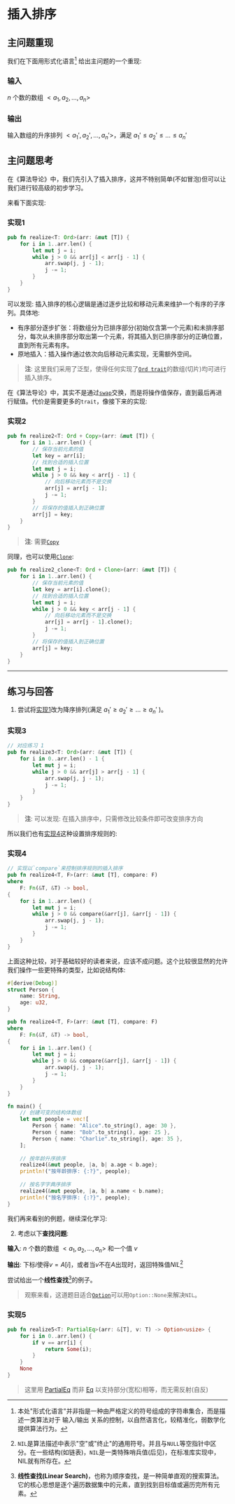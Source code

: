 # 插入排序
## 主问题重现
我们在下面用形式化语言[^note1] 给出主问题的一个重现:
### 输入
$n$ 个数的数组 $<a_1, a_2, \dots, a_n>$
### 输出
输入数组的升序排列 $<a_1', a_2', \dots, a_n'>$，满足 $a_1' \leq a_2' \leq \dots \leq a_n'$
## 主问题思考
在《算法导论》中，我们先引入了插入排序，这并不特别简单(不如冒泡)但可以让我们进行较高级的初步学习。

来看下面实现:
### 实现1
```rust
pub fn realize<T: Ord>(arr: &mut [T]) {
    for i in 1..arr.len() {
        let mut j = i;
        while j > 0 && arr[j] < arr[j - 1] {
            arr.swap(j, j - 1);
            j -= 1;
        }
    }
}
```
可以发现: 插入排序的核心逻辑是通过逐步比较和移动元素来维护一个有序的子序列。具体地:
- 有序部分逐步扩张：将数组分为已排序部分(初始仅含第一个元素)和未排序部分，每次从未排序部分取出第一个元素，将其插入到已排序部分的正确位置，直到所有元素有序。
- 原地插入：插入操作通过依次向后移动元素实现，无需额外空间。
> **注**: 这里我们采用了泛型，使得任何实现了[`Ord trait`](https://rustwiki.org/zh-CN/std/cmp/trait.Ord.html)的数组(切片)均可进行插入排序。

在《算法导论》中，其实不是通过[`swap`](https://rustwiki.org/zh-CN/std/primitive.slice.html#method.swap)交换，而是将操作值保存，直到最后再进行赋值。代价是需要更多的`trait`，像接下来的实现:
### 实现2
```rust
pub fn realize2<T: Ord + Copy>(arr: &mut [T]) {
    for i in 1..arr.len() {
        // 保存当前元素的值
        let key = arr[i];
        // 找到合适的插入位置
        let mut j = i;
        while j > 0 && key < arr[j - 1] {
            // 向后移动元素而不是交换
            arr[j] = arr[j - 1];
            j -= 1;
        }
        // 将保存的值插入到正确位置
        arr[j] = key;
    }
}
```
> **注**: 需要[`Copy`](https://rustwiki.org/zh-CN/std/marker/trait.Copy.html)

同理，也可以使用[`Clone`](https://rustwiki.org/zh-CN/std/clone/trait.Clone.html):
```rust
pub fn realize2_clone<T: Ord + Clone>(arr: &mut [T]) {
    for i in 1..arr.len() {
        // 保存当前元素的值
        let key = arr[i].clone();
        // 找到合适的插入位置
        let mut j = i;
        while j > 0 && key < arr[j - 1] {
            // 向后移动元素而不是交换
            arr[j] = arr[j - 1].clone();
            j -= 1;
        }
        // 将保存的值插入到正确位置
        arr[j] = key;
    }
}
```
---
## 练习与回答
1. 尝试将[实现1](#实现1)改为降序排列(满足 $a_1' \geq a_2' \geq \dots \geq a_n'$ )。
### 实现3
```rust
// 对应练习 1
pub fn realize3<T: Ord>(arr: &mut [T]) {
    for i in 0..arr.len() - 1 {
        let mut j = i;
        while j > 0 && arr[j] > arr[j - 1] {
            arr.swap(j, j - 1);
            j -= 1;
        }
    }
}
```
> **注**: 可以发现: 在插入排序中，只需修改比较条件即可改变排序方向

所以我们也有[实现4](#实现4)这种设置排序规则的:
### 实现4
```rust
// 实现以`compare`来控制排序规则的插入排序
pub fn realize4<T, F>(arr: &mut [T], compare: F)
where
    F: Fn(&T, &T) -> bool,
{
    for i in 1..arr.len() {
        let mut j = i;
        while j > 0 && compare(&arr[j], &arr[j - 1]) {
            arr.swap(j, j - 1);
            j -= 1;
        }
    }
}
```
上面这种比较，对于基础较好的读者来说，应该不成问题。这个比较很显然的允许我们操作一些更特殊的类型，比如说结构体:
```rust
#[derive(Debug)]
struct Person {
    name: String,
    age: u32,
}

pub fn realize4<T, F>(arr: &mut [T], compare: F)
where
    F: Fn(&T, &T) -> bool,
{
    for i in 1..arr.len() {
        let mut j = i;
        while j > 0 && compare(&arr[j], &arr[j - 1]) {
            arr.swap(j, j - 1);
            j -= 1;
        }
    }
}

fn main() {
    // 创建可变的结构体数组
    let mut people = vec![
        Person { name: "Alice".to_string(), age: 30 },
        Person { name: "Bob".to_string(), age: 25 },
        Person { name: "Charlie".to_string(), age: 35 },
    ];
    
    // 按年龄升序排序
    realize4(&mut people, |a, b| a.age < b.age);
    println!("按年龄排序: {:?}", people);
    
    // 按名字字典序排序
    realize4(&mut people, |a, b| a.name < b.name);
    println!("按名字排序: {:?}", people);
}
```
我们再来看别的例题，继续深化学习:

2. 考虑以下**查找问题**:

**输入**: $n$ 个数的数组 $<a_1, a_2, \dots, a_n>$ 和一个值 $v$

**输出**: 下标$i$使得$v = A[i]$，或者当$v$不在$A$出现时，返回特殊值$NIL$[^note2]

尝试给出一个**线性查找**[^note3]的例子。

> 观察来看，这道题目适合[`Option`](https://rustwiki.org/zh-CN/std/option/enum.Option.html)可以用`Option::None`来解决`NIL`。

### 实现5
```rust
pub fn realize5<T: PartialEq>(arr: &[T], v: T) -> Option<usize> {
    for i in 0..arr.len() {
        if v == arr[i] {
            return Some(i);
        }
    }
    None
}
```
> 这里用 [PartialEq](https://rustwiki.org/zh-CN/std/cmp/trait.PartialEq.html) 而非 [Eq](https://rustwiki.org/zh-CN/std/cmp/trait.Eq.html) 以支持部分(宽松)相等，而无需反射(自反)

[^note1]: 本处"形式化语言"并非指是一种由严格定义的符号组成的字符串集合，而是描述一类算法对于 输入/输出 关系的控制，以自然语言化，较精准化，弱数学化提供算法行为。

[^note2]: `NIL`是算法描述中表示"空"或"终止"的通用符号。并且与`NULL`等空指针中区分。在一些结构(如链表)，`NIL`是一类特殊哨兵值(后见)，在标准库实现中，NIL就有所存在。

[^note3]: **线性查找(Linear Search)**，也称为顺序查找，是一种简单直观的搜索算法。它的核心思想是逐个遍历数据集中的元素，直到找到目标值或遍历完所有元素。
